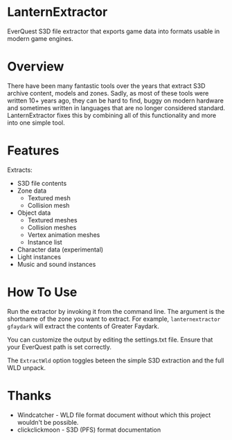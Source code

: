 # LanternExtractor
EverQuest S3D file extractor that exports game data into formats usable in modern game engines.

# Overview
There have been many fantastic tools over the years that extract S3D archive content, models and zones. Sadly, as most of these tools were written 10+ years ago, they can be hard to find, buggy on modern hardware and sometimes written in languages that are no longer considered standard. LanternExtractor fixes this by combining all of this functionality and more into one simple tool.

# Features
Extracts:
- S3D file contents
- Zone data
  - Textured mesh
  - Collision mesh
- Object data
  - Textured meshes
  - Collision meshes
  - Vertex animation meshes
  - Instance list
- Character data (experimental)
- Light instances
- Music and sound instances

# How To Use
Run the extractor by invoking it from the command line. The argument is the shortname of the zone you want to extract. For example, `lanternextractor gfaydark` will extract the contents of Greater Faydark.

You can customize the output by editing the settings.txt file. Ensure that your EverQuest path is set correctly.

The `ExtractWld` option toggles beteen the simple S3D extraction and the full WLD unpack.

# Thanks
- Windcatcher - WLD file format document without which this project wouldn't be possible.
- clickclickmoon - S3D (PFS) format documentation
